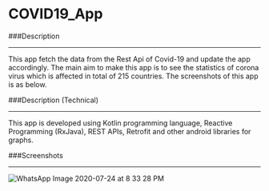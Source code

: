 # COVID19_App
###Description
_________________________
This app fetch the data from the Rest Api of Covid-19 and update the app accordingly. The main aim to make this app is to see the statistics of corona virus which is affected in total of 215 countries. The screenshots of this app is as below.

###Description (Technical)
__________________________
This app is developed using Kotlin programming language, Reactive Programming (RxJava), REST APIs, Retrofit and other android libraries for graphs. 

###Screenshots
___________________________________________

![WhatsApp Image 2020-07-24 at 8 33 28 PM](https://user-images.githubusercontent.com/47896958/88424854-9beafa80-cdee-11ea-8d81-f2bcce55ddda.jpeg)
